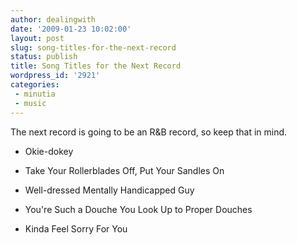 ```yaml
---
author: dealingwith
date: '2009-01-23 10:02:00'
layout: post
slug: song-titles-for-the-next-record
status: publish
title: Song Titles for the Next Record
wordpress_id: '2921'
categories:
 - minutia
 - music
---
```


The next record is going to be an R&B record, so keep that in mind.

  * Okie-dokey

  * Take Your Rollerblades Off, Put Your Sandles On

  * Well-dressed Mentally Handicapped Guy

  * You're Such a Douche You Look Up to Proper Douches

  * Kinda Feel Sorry For You

